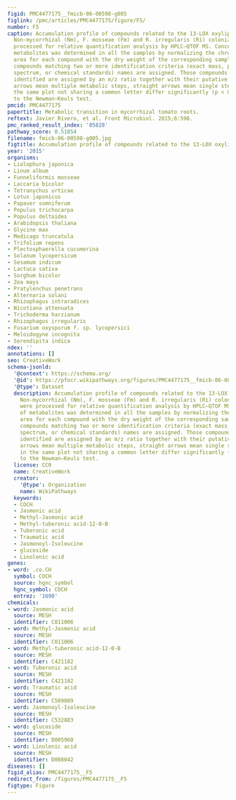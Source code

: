 ```yaml
---
figid: PMC4477175__fmicb-06-00598-g005
figlink: /pmc/articles/PMC4477175/figure/F5/
number: F5
caption: Accumulation profile of compounds related to the 13-LOX oxylipin pathway.
  Non-mycorrhizal (Nm), F. mosseae (Fm) and R. irregularis (Ri) colonized roots were
  processed for relative quantification analysis by HPLC–QTOF MS. Concentration of
  metabolites was determined in all the samples by normalizing the chromatographic
  area for each compound with the dry weight of the corresponding sample. For those
  compounds matching two or more identification criteria (exact mass, positive fragmentation
  spectrum, or chemical standards) names are assigned. Those compounds tentatively
  identified are assigned by an m/z ratio together with their putative names. Dotted
  arrows mean multiple metabolic steps, straight arrows mean single steps. Data in
  the same plot not sharing a common letter differ significantly (p < 0.05) according
  to the Newman–Keuls test.
pmcid: PMC4477175
papertitle: Metabolic transition in mycorrhizal tomato roots.
reftext: Javier Rivero, et al. Front Microbiol. 2015;6:598.
pmc_ranked_result_index: '85828'
pathway_score: 0.51854
filename: fmicb-06-00598-g005.jpg
figtitle: Accumulation profile of compounds related to the 13-LOX oxylipin pathway
year: '2015'
organisms:
- Liolophura japonica
- Linum album
- Funneliformis mosseae
- Laccaria bicolor
- Tetranychus urticae
- Lotus japonicus
- Papaver somniferum
- Populus trichocarpa
- Populus deltoides
- Arabidopsis thaliana
- Glycine max
- Medicago truncatula
- Trifolium repens
- Plectosphaerella cucumerina
- Solanum lycopersicum
- Sesamum indicum
- Lactuca sativa
- Sorghum bicolor
- Zea mays
- Pratylenchus penetrans
- Alternaria solani
- Rhizophagus intraradices
- Nicotiana attenuata
- Trichoderma harzianum
- Rhizophagus irregularis
- Fusarium oxysporum f. sp. lycopersici
- Meloidogyne incognita
- Serendipita indica
ndex: ''
annotations: []
seo: CreativeWork
schema-jsonld:
  '@context': https://schema.org/
  '@id': https://pfocr.wikipathways.org/figures/PMC4477175__fmicb-06-00598-g005.html
  '@type': Dataset
  description: Accumulation profile of compounds related to the 13-LOX oxylipin pathway.
    Non-mycorrhizal (Nm), F. mosseae (Fm) and R. irregularis (Ri) colonized roots
    were processed for relative quantification analysis by HPLC–QTOF MS. Concentration
    of metabolites was determined in all the samples by normalizing the chromatographic
    area for each compound with the dry weight of the corresponding sample. For those
    compounds matching two or more identification criteria (exact mass, positive fragmentation
    spectrum, or chemical standards) names are assigned. Those compounds tentatively
    identified are assigned by an m/z ratio together with their putative names. Dotted
    arrows mean multiple metabolic steps, straight arrows mean single steps. Data
    in the same plot not sharing a common letter differ significantly (p < 0.05) according
    to the Newman–Keuls test.
  license: CC0
  name: CreativeWork
  creator:
    '@type': Organization
    name: WikiPathways
  keywords:
  - COCH
  - Jasmonic acid
  - Methyl-Jasmonic acid
  - Methyl-tuberonic acid-12-0-B
  - Tuberonic acid
  - Traumatic acid
  - Jasmonoyl-Isoleucine
  - glucoside
  - Linolenic acid
genes:
- word: .co.CH
  symbol: COCH
  source: hgnc_symbol
  hgnc_symbol: COCH
  entrez: '1690'
chemicals:
- word: Jasmonic acid
  source: MESH
  identifier: C011006
- word: Methyl-Jasmonic acid
  source: MESH
  identifier: C011006
- word: Methyl-tuberonic acid-12-0-B
  source: MESH
  identifier: C421182
- word: Tuberonic acid
  source: MESH
  identifier: C421182
- word: Traumatic acid
  source: MESH
  identifier: C509089
- word: Jasmonoyl-Isoleucine
  source: MESH
  identifier: C532883
- word: glucoside
  source: MESH
  identifier: D005960
- word: Linolenic acid
  source: MESH
  identifier: D008042
diseases: []
figid_alias: PMC4477175__F5
redirect_from: /figures/PMC4477175__F5
figtype: Figure
---
```

